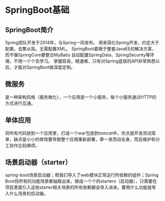 # SpringBoot基础

## SpringBoot简介
Spring团队开发于2014年，与Spring一同发布。
用来简化Spring开发，约定大于配置，去繁从简。无需配置XML。
SpringBoot着眼于整套JavaEE的解决方案，而不像SpringCore要整合MyBatis
自动配置SpringData、SpringSecurity等环境，不用一个个去学习。
掌握容易，精通难，只有对Spring底层的API非常熟悉以后，才能对SpringBoot做深度定制。

## 微服务
是一种架构风格（服务微化），一个应用是一个小服务，每个小服务通过HTTP的方式进行互通。

## 单体应用
将所有代码放到一个应用里，打成一个war包放到tomcat中，优点是开发测试简单，缺点是小小的修改要导致整个应用重新部署，牵一发而动全身，而且维护和分工协作比较麻烦。

## 场景启动器（starter）
spring-boot场景启动器；帮我们导入了web模块正常运行所依赖的组件；Spring Boot将所有的功能场景都抽取出来，做成一个个的starters（启动器），只需要在项目里面引入这些starter相关场景的所有依赖都会导入进来。要用什么功能就导入什么场景的启动器。
